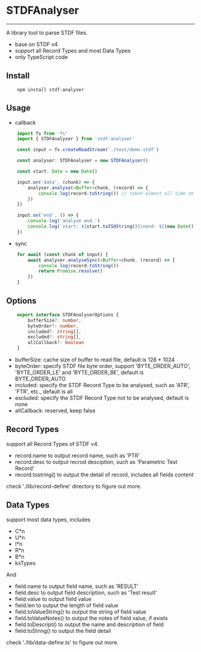 # STDFAnalyser
------------------------
A library tool to parse STDF files.

- base on STDF v4
- support all Record Types and most Data Types
- only TypeScript code

## Install
```
    npm install stdf-analyser
```

## Usage
- callback
```ts
    import fs from 'fs'
    import { STDFAnalyser } from 'stdf-analyser'

    const input = fs.createReadStream('./test/demo.stdf')

    const analyser: STDFAnalyser = new STDFAnalyser()

    const start: Date = new Date()

    input.on('data', (chunk) => {
        analyser.analyse(<Buffer>chunk, (record) => {
            console.log(record.toString()) // taken almost all time on this line, try to commet it.
        })
    })

    input.on('end', () => {
        console.log('analyse end.')
        console.log(`start: ${start.toISOString()}\nend: ${(new Date()).toISOString()}`)
    })
```
- sync
```ts
    for await (const chunk of input) {
        await analyser.analyseSync(<Buffer>chunk, (record) => {
            console.log(record.toString())
            return Promise.resolve()
        })
    }
```

## Options
```ts
    export interface STDFAnalyserOptions {
        bufferSize?: number,
        byteOrder?: number,
        included?: string[],
        excluded?: string[],
        allCallback?: boolean
    }
```
- bufferSize: cache size of buffer to read file, default is 128 * 1024
- byteOrder: specify STDF file byte order, support 'BYTE_ORDER_AUTO', 'BYTE_ORDER_LE' and 'BYTE_ORDER_BE', default is BYTE_ORDER_AUTO
- included: specify the STDF Record Type to be analysed, such as 'ATR', 'FTR', etc., default is all
- excluded: specify the STDF Record Type not to be analysed, default is none
- allCallback: reserved, keep false

## Record Types
support all Record Types of STDF v4.
- record.name to output record name, such as 'PTR'
- record.desc to output recrod desciption, such as 'Parametric Test Record'
- record.tostring() to output the detail of record, includes all fields content 

check './lib/record-define' directory to figure out more.

## Data Types
support most data types, includes
- C*n
- U*n
- I*n
- R*n
- B*n
- kxTypes

And
- field.name to output field name, such as 'RESULT'
- field.desc to output field description, such as 'Test result'
- field.value to output field value
- field.len to output the length of field value
- field.toValueString() to output the string of field value
- field.toValueNotes() to output the notes of field value, if exists
- field.toDescript() to output the name and description of field
- field.toString() to output the field detail

check './lib/data-define.ts' to figure out more.



